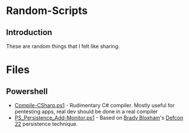 # Random-Scripts
## Introduction
These are random things that I felt like sharing.  

# Files
## Powershell
* [Compile-CSharp.ps1](Compile-CSharp.ps1) - Rudimentary C# compiler.  Mostly useful for pentesting apps, real dev should be done in a real compiler
* [PS_Persistence_Add-Monitor.ps1](PS_Persistence_Add-Monitor.ps1) - Based on [Brady Bloxham](https://twitter.com/silentbreaksec)'s [Defcon 22](https://www.youtube.com/watch?v=dq2Hv7J9fvk) persistence technique.
